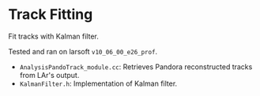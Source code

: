 # Track Fitting

Fit tracks with Kalman filter.

Tested and ran on larsoft `v10_06_00_e26_prof`.

+ `AnalysisPandoTrack_module.cc`: Retrieves Pandora reconstructed tracks from LAr's output.
+ `KalmanFilter.h`: Implementation of Kalman filter. 
